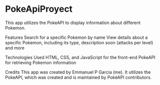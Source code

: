 # PokeApiProyect
This app utilizes the PokeAPI to display information about different Pokemon.

Features
Search for a specific Pokemon by name
View details about a specific Pokemon, including its type, description
soon (attacks per level) and more

Technologies Used
HTML, CSS, and JavaScript for the front-end
PokeAPI for retrieving Pokemon information



Credits
This app was created by Emmanuel P Garcia (me). It utilizes the PokeAPI, which was created and is maintained by PokéAPI contributors.
